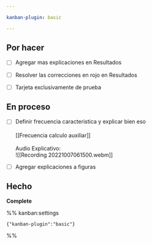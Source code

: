 ```yaml
---

kanban-plugin: basic

---
```


## Por hacer

- [ ] Agregar mas explicaciones en Resultados
- [ ] Resolver las correcciones en rojo en Resultados
- [ ] Tarjeta exclusivamente de prueba


## En proceso

- [ ] Definir frecuencia caracteristica y explicar bien eso<br><br>[[Frecuencia calculo auxiliar]]<br><br>Audio Explicativo:<br>![[Recording 20221007061500.webm]]
- [ ] Agregar explicaciones a figuras


## Hecho

**Complete**




%% kanban:settings
```
{"kanban-plugin":"basic"}
```
%%